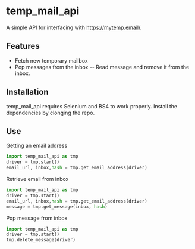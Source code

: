 
# temp_mail_api

A simple API for interfacing with https://mytemp.email/.

## Features

- Fetch new temporary mailbox
- Pop messages from the inbox
-- Read message and remove it from the inbox.

## Installation

temp_mail_api requires Selenium and BS4 to work properly.
Install the dependencies by clonging the repo.

## Use

Getting an email address
```python
import temp_mail_api as tmp
driver = tmp.start()
email_url, inbox,hash = tmp.get_email_address(driver)
```

Retrieve email from inbox
```python
import temp_mail_api as tmp
driver = tmp.start()
email_url, inbox,hash = tmp.get_email_address(driver)
message = tmp.get_message(inbox, hash)

```



Pop message from inbox
```python
import temp_mail_api as tmp
driver = tmp.start()
tmp.delete_message(driver)
```
